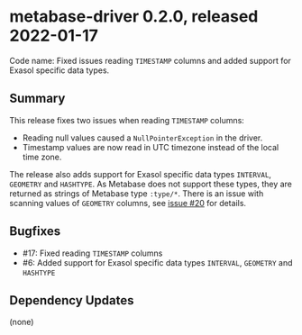 # metabase-driver 0.2.0, released 2022-01-17

Code name: Fixed issues reading `TIMESTAMP` columns and added support for Exasol specific data types.

## Summary

This release fixes two issues when reading `TIMESTAMP` columns:

* Reading null values caused a `NullPointerException` in the driver.
* Timestamp values are now read in UTC timezone instead of the local time zone.

The release also adds support for Exasol specific data types `INTERVAL`, `GEOMETRY` and `HASHTYPE`. As Metabase does not support these types, they are returned as strings of Metabase type `:type/*`. There is an issue with scanning values of `GEOMETRY` columns, see [issue #20](https://github.com/exasol/metabase-driver/issues/20) for details.

## Bugfixes

* #17: Fixed reading `TIMESTAMP` columns
* #6: Added support for Exasol specific data types `INTERVAL`, `GEOMETRY` and `HASHTYPE`

## Dependency Updates

(none)
